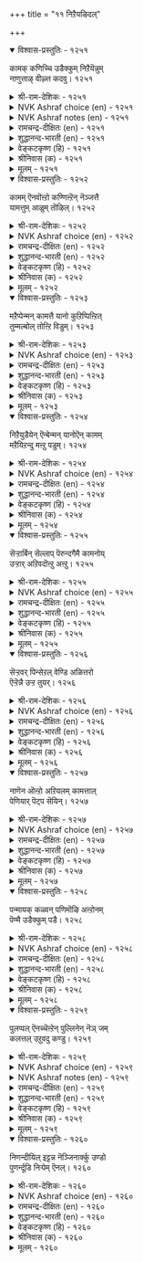 +++
title = "११ निऱैयऴिदल्"

+++


<details open><summary>विश्वास-प्रस्तुतिः - १२५१</summary>

कामक् कणिच्चि उडैक्कुम् निऱैयॆन्नुम्  
नाणुत्ताऴ् वीऴ्त्त कदवु।       १२५१
</details>

<details><summary>श्री-राम-देशिकः - १२५१</summary>

लज्जारूपार्गलोपेतं कवाटं धैर्यनामकम् ।  
कामनामकुठारोऽय भिनत्ति शतधा किल ॥ १२५१॥
</details>

<details><summary>NVK Ashraf choice (en) - १२५१</summary>

१२५१
The axe of love can break open the door of chastity
Secured by the bolt of modesty. *
(W.H. Drew and J. Lazarus), (J. Narayanaswamy)
</details>

<details><summary>NVK Ashraf notes (en) - १२५१</summary>

१२५१. Compare with ७१. "Can love be latched and hidden? A trickling tear will proclaim it loud" - (P.S. Sundaram)
</details>

<details><summary>रामचन्द्र-दीक्षितः (en) - १२५१</summary>

1251 kāmak kaṇicci uṭaikkum niṟaiyeṉṉum  
nāṇuttāḻ vīḻtta katavu.

1251\. The door of my maidenly grace and the bolt and bars of modesty are hewn by the weapon of restless love.  
</details>

<details><summary>शुद्धानन्द-भारती (en) - १२५१</summary>

1\. காமக் கணிச்சி உடைக்கும் நிறையென்னும்  
நாணுத்தாழ் வீழ்த்த கதவு.  
Passion's axe shall break the door  
Of reserve bolted with my honour.        1251  
</details>

<details><summary>वेङ्कटकृष्ण (हि) - १२५१</summary>

1251
लाज-चटखनी युक्त है, मनोधैर्य का द्वार ।  
खंडन करना है उसे, यह जो काम-कुठार ॥
</details>

<details><summary>श्रीनिवास (क) - १२५१</summary>

1251. लज्जॆयॆन्नुव कीलि हाकिद संयमद बागिलन्नु कामवॆम्ब कॊडलियु ऒडॆदु हाकुत्तदॆ. (कामवु लज्जॆयन्नु
अतिक्रमिसि संयमवन्नू सडिलिसुत्तदॆ ऎन्दु भाव)

</details>

<details><summary>मूलम् - १२५१</summary>

कामक् कणिच्चि उडैक्कुम् निऱैयॆऩ्ऩुम्
नाणुत्ताऴ् वीऴ्त्त कदवु। १२५१
</details>

<details open><summary>विश्वास-प्रस्तुतिः - १२५२</summary>

कामम् ऎनवॊऩ्ऱो कण्णिऩ्ऱॆन् नॆञ्जत्तै  
यामत्तुम् आळुम् तॊऴिल्।       १२५२
</details>

<details><summary>श्री-राम-देशिकः - १२५२</summary>

कामनात्मकवस्त्वेतत्, नूनं दाक्षिण्यवर्जितम् ।  
यतो मदीयं चित्तं तद्रात्रावपि नियोजयेत् ॥ १२५२॥
</details>

<details><summary>NVK Ashraf choice (en) - १२५२</summary>

१२५२
That pitiless thing called Love
Exploits my heart even at night. *
(P.S. Sundaram)
</details>

<details><summary>रामचन्द्र-दीक्षितः (en) - १२५२</summary>

1252 kāmam eṉaoṉṟō kaṇṇiṉṟueṉ neñcattai  
yāmattum āḷum toḻil.

1252\. Verily the thing called love has no grace; even at dead of night it rules my heart and keeps it awake when all the world is in slumber.  
</details>

<details><summary>शुद्धानन्द-भारती (en) - १२५२</summary>

2\. காம மெனஒன்றோ கண்ணின்றென் நெஞ்சத்தை  
யாமத்தும் ஆளும் தொழில்.  
The thing called lust is a heartless power  
It sways my mind at midnight hour.        1252  
</details>

<details><summary>वेङ्कटकृष्ण (हि) - १२५२</summary>

1252
काम एक निर्दय रहा, जो दिल पर कर राज ।  
अर्द्ध रात्रि के समय भी, करवाता है काज ॥
</details>

<details><summary>श्रीनिवास (क) - १२५२</summary>

1252. ऎल्लरू विश्रान्ति हॊन्दिरुव नडु रात्रियल्लू नन्न मनस्सन्नु (हिंसिसि) दुडिसिकॊळ्ळुत्तिरुव कामक्कॆ
कण्णिल्लवॆम्बुदु दिट!

</details>

<details><summary>मूलम् - १२५२</summary>

कामम् ऎऩवॊऩ्ऱो कण्णिऩ्ऱॆऩ् नॆञ्जत्तै
यामत्तुम् आळुम् तॊऴिल्। १२५२
</details>

<details open><summary>विश्वास-प्रस्तुतिः - १२५३</summary>

मऱैप्पेन्मन् कामत्तै यानो कुऱिप्पिऩ्ऱित्  
तुम्मल्बोल् तोऩ्ऱि विडुम्।       १२५३
</details>

<details><summary>श्री-राम-देशिकः - १२५३</summary>

काममन्तश्छादयित्तुं मदीयं प्रयते बहु ।  
मामतीत्य तु तद्वेगात् निर्याति क्षुतवद्बहिः ॥ १२५३॥
</details>

<details><summary>NVK Ashraf choice (en) - १२५३</summary>

१२५३
Fain would I hide my love, but it breaks out
Unawares like a sneeze. *
(P.S. Sundaram)
</details>

<details><summary>रामचन्द्र-दीक्षितः (en) - १२५३</summary>

1253 maṟaippēṉmaṉ kāmattai yāṉō kuṟippuiṉṟit  
tummalpōl tōṉṟi viṭum.

1253\. I strive to hide this - my passion. Yet it breaks out against my wish like a sudden sneeze.  
</details>

<details><summary>शुद्धानन्द-भारती (en) - १२५३</summary>

3\. மறைப்பேன்மன் காமத்தை யானோ குறிப்பின்றித்  
தும்மல்போல் தோன்றி விடும்.  
How to hide this lust which shows  
Itself while I sneeze unawares!        1253  
</details>

<details><summary>वेङ्कटकृष्ण (हि) - १२५३</summary>

1253
काम छिपाने यत्न तो, मैं करती हूँ जान ।  
प्रकट हुआ निर्देश बिन, वह तो छींक समान ॥
</details>

<details><summary>श्रीनिवास (क) - १२५३</summary>

1253. नानो कामवन्नु (मनस्सिनाळदल्लि) मरॆसिकॊळ्ळलॆत्तिसुत्तिद्देनॆ. आदरॆ अदु याव सूचनॆयू इल्लदॆ
(सीनिनन्तॆ) तन्नन्नु ऒम्मॆले हॊरगॆ तोर्पडिसिकॊळ्ळुत्तिदॆ.

</details>

<details><summary>मूलम् - १२५३</summary>

मऱैप्पेऩ्मऩ् कामत्तै याऩो कुऱिप्पिऩ्ऱित्
तुम्मल्बोल् तोऩ्ऱि विडुम्। १२५३
</details>

<details open><summary>विश्वास-प्रस्तुतिः - १२५४</summary>

निऱैयुडैयेन् ऎन्बेन्मन् यानोऎन् कामम्  
मऱैयिऱन्दु मऩ्ऱु पडुम्।       १२५४
</details>

<details><summary>श्री-राम-देशिकः - १२५४</summary>

धैर्यवानहमित्यासीदद्यावधि मतिर्मम् ।  
किन्त्वद्यान्तः स्थितः कामो निष्क्रम्य प्राविशत् सभाम् ॥ १२५४॥
</details>

<details><summary>NVK Ashraf choice (en) - १२५४</summary>

१२५४
In modesty I deemed myself beyond assail;
But love has now cast away the veil. *
(G.U. Pope)
</details>

<details><summary>रामचन्द्र-दीक्षितः (en) - १२५४</summary>

1254 niṟaiyuṭaiyēṉ eṉpēṉmaṉ yāṉōeṉ kāmam  
maṟaiyiṟantu maṉṟu paṭum.

1254\. I pride myself on my modesty. But my passion breaks all barriers and brings me out into the open.  
</details>

<details><summary>शुद्धानन्द-भारती (en) - १२५४</summary>

4\. நிறையுடையேன் என்பேன்மன் யானோஎன் காமம்  
மறையிறந்து மன்று படும்.  
I was proud of my sex-reserve  
Lo lust betrays what I preserve.        1254  
</details>

<details><summary>वेङ्कटकृष्ण (हि) - १२५४</summary>

1254
कहती थी ‘हूँ धृतिमती’, पर मम काम अपार ।  
प्रकट सभी पर अब हुआ, गोपनीयता पार ॥
</details>

<details><summary>श्रीनिवास (क) - १२५४</summary>

1254. नानो इदुवरॆगॆ संयमदिन्द इरुवुदागि तिळिदुकॊण्डिद्दॆ; आदरॆ नन्न कामवु मरॆयन्नु हिरिदु
बहिरङ्गवागि बयलु माडिकॊळ्ळुत्तिदॆ.

</details>

<details><summary>मूलम् - १२५४</summary>

निऱैयुडैयेऩ् ऎऩ्पेऩ्मऩ् याऩोऎऩ् कामम्
मऱैयिऱन्दु मऩ्ऱु पडुम्। १२५४
</details>

<details open><summary>विश्वास-प्रस्तुतिः - १२५५</summary>

सॆऱ्ऱार्बिन् सॆल्लाप् पॆरुन्दगैमै कामनोय्  
उऱ्ऱार् अऱिवदॊऩ्ऱु अऩ्ऱु।       १२५५
</details>

<details><summary>श्री-राम-देशिकः - १२५५</summary>

प्रियस्य विप्रयुक्तस्य पदानुगमनं विना ।  
स्थातुं धैर्येण कामिन्यो न जानन्ति कदापि ताः ॥ १२५५॥
</details>

<details><summary>NVK Ashraf choice (en) - १२५५</summary>

१२५५
The dignity of not pursuing the indifferent
Is one thing unknown to the love-sick. *
(M.S. Poornalingam Pillai)
</details>

<details><summary>रामचन्द्र-दीक्षितः (en) - १२५५</summary>

1255 ceṟṟārpiṉ cellāp peruntakaimai kāmanōy  
uṟṟār aṟivatoṉṟu aṉṟu.

1255\. Victims of passion can never understand the nobility of giving up the pursuit of unrequited love.  
</details>

<details><summary>शुद्धानन्द-भारती (en) - १२५५</summary>

5\. செற்றார்பின் செல்லாப் பெருந்தகைமை காமநோய்  
உற்றார் அறிவதொன்று அன்று.  
Dignity seeks not a deserter  
But Love-sick is its innovator.        1255  
</details>

<details><summary>वेङ्कटकृष्ण (हि) - १२५५</summary>

1255
उनके पीछे जा लगें, जो तज गये सुजान ।  
काम-रोगिणी को नहीं, इस बहुमति का ज्ञान ॥
</details>

<details><summary>श्रीनिवास (क) - १२५५</summary>

1255. तम्मन्नु हगॆयन्तॆ अगलिद प्रियतमन हिन्दॆ होगदॆ, अभिमानवन्नु कापाडिकॊळ्ळुवुदु
कामवेदनॆगॊळगादवरल्लि साध्यविल्ल.

</details>

<details><summary>मूलम् - १२५५</summary>

सॆऱ्ऱार्बिऩ् सॆल्लाप् पॆरुन्दगैमै कामनोय्
उऱ्ऱार् अऱिवदॊऩ्ऱु अऩ्ऱु। १२५५
</details>

<details open><summary>विश्वास-प्रस्तुतिः - १२५६</summary>

सॆऱ्ऱवर् पिन्सेऱल् वेण्डि अळित्तरो  
ऎऱ्ऱॆन्नै उऱ्ऱ तुयर्।       १२५६
</details>

<details><summary>श्री-राम-देशिकः - १२५६</summary>

मद्गतः कामरोगोऽयमवाच्यमहिमान्वितः ।  
विरक्तस्य प्रियस्यानुगमनं मे यतो मतम् ॥ १२५६॥
</details>

<details><summary>NVK Ashraf choice (en) - १२५६</summary>

१२५६
What sort of passion is this that induces me
To follow the very one who deserted me?
(K. Krishnaswamy & Vijaya Ramkumar)
</details>

<details><summary>रामचन्द्र-दीक्षितः (en) - १२५६</summary>

1256 ceṟṟavar piṉcēṟal vēṇṭi aḷittarō  
eṟṟeṉṉai uṟṟa tuyar.

1256\. How cruel is the malady which sends me after the heartless one! Mine is indeed a pitiable lot.  
</details>

<details><summary>शुद्धानन्द-भारती (en) - १२५६</summary>

6\. செற்றவர் பின்சேறல் வேண்டி அளித்தரோ  
எற்றென்னை உற்ற துயர்.  
O Grief, my deserter you seek  
Of your caprice what shall I speak!        1256  
</details>

<details><summary>वेङ्कटकृष्ण (हि) - १२५६</summary>

1256
उनके पीछे लग रहूँ, चले गये जो त्याग ।  
काम-रोग को यों दिया, यह मेरा बड़भाग ॥
</details>

<details><summary>श्रीनिवास (क) - १२५६</summary>

1256. प्रेयसियन्नु तॊरॆदु होद इनियन हिन्द सारलु बयसिद नॆलॆयल्लिरुव नन्न दुर्बरवाद काम
वेदनॆयु ऎष्टु सुकुमारवादुदो!

</details>

<details><summary>मूलम् - १२५६</summary>

सॆऱ्ऱवर् पिऩ्सेऱल् वेण्डि अळित्तरो
ऎऱ्ऱॆऩ्ऩै उऱ्ऱ तुयर्। १२५६
</details>

<details open><summary>विश्वास-प्रस्तुतिः - १२५७</summary>

नाणॆन ऒऩ्ऱो अऱियलम् कामत्ताल्  
पेणियार् पॆट्प सॆयिन्।       १२५७
</details>

<details><summary>श्री-राम-देशिकः - १२५७</summary>

प्रियः प्रेम्णा समागत्य कुर्यान्नः प्रार्थिनं यदि ।  
तर्हि लज्जाभिधं वस्तु नैव ज्ञानं भवेन्मम ॥ १२५७॥
</details>

<details><summary>NVK Ashraf choice (en) - १२५७</summary>

१२५७
When the lover does all we desire,
We forget all shame unawares.
( Shuddhananda Bharatiar)
</details>

<details><summary>रामचन्द्र-दीक्षितः (en) - १२५७</summary>

1257 nāṇeṉa oṉṟō aṟiyalam kāmattāl  
pēṇiyār peṭpa ceyiṉ.

1257\. When the loved one, after all his vagaries, took me into his loving embraces all my bashfulness fled away.  
</details>

<details><summary>शुद्धानन्द-भारती (en) - १२५७</summary>

7\. நாணென ஒன்றோ அறியலம் காமத்தால்  
பேணியார் பெட்ப செயின்.  
When lover's love does what it desires  
We forget all shame unawares.        1257  
</details>

<details><summary>वेङ्कटकृष्ण (हि) - १२५७</summary>

1257
करते ये प्रिय नाथ जब, कामेच्छित सब काज ।  
तब यह ज्ञात न था हमें, एक वस्तु है लाज ॥
</details>

<details><summary>श्रीनिवास (क) - १२५७</summary>

1257. इनियनु प्रेमातुरनागि ननगॆ इष्टवागुवन्तह ऎसकगॆळन्नु माडुववनादरॆ, नानु नाचिकॆयन्नु
तॊरॆदु इरबल्लॆनु.

</details>

<details><summary>मूलम् - १२५७</summary>

नाणॆऩ ऒऩ्ऱो अऱियलम् कामत्ताल्
पेणियार् पॆट्प सॆयिऩ्। १२५७
</details>

<details open><summary>विश्वास-प्रस्तुतिः - १२५८</summary>

पन्मायक् कळ्वन् पणिमॊऴि अऩ्ऱोनम्  
पॆण्मै उडैक्कुम् पडै।       १२५८
</details>

<details><summary>श्री-राम-देशिकः - १२५८</summary>

स्त्र्वर्तिधैर्यसंज्ञाकप्राकारस्य विभेदनम् ।  
वञ्चकप्रियनम्रोक्तिरूपसैन्येन शक्यते ॥ १२५८॥
</details>

<details><summary>NVK Ashraf choice (en) - १२५८</summary>

१२५८
Are not the enticing words of this wily fraud
Weapons that break my feminine reserve? *
(W.H. Drew and J. Lazarus)
</details>

<details><summary>रामचन्द्र-दीक्षितः (en) - १२५८</summary>

1258 paṉmāyak kaḷvaṉ paṇimoḻi aṉṟōnam  
peṇmai uṭaikkum paṭai.

1258\. The weapon that shatters our maidenly reserve is none other than the talk of the artful lover.  
</details>

<details><summary>शुद्धानन्द-भारती (en) - १२५८</summary>

8\. பன்மாயக் கள்வன் பணிமொழி அன்றோநம்  
பெண்மை உடைக்கும் படை.  
The cheater of many wily arts  
His tempting words break through women's hearts.        1258  
</details>

<details><summary>वेङ्कटकृष्ण (हि) - १२५८</summary>

1258
बहुमायामय चोर के, जो हैं नयमय बैन ।  
मेरी धृति को तोड़ने, क्या होते नहिं सैन ॥
</details>

<details><summary>श्रीनिवास (क) - १२५८</summary>

1258. नम्म कॆण्तिनद संयम ऎम्ब कोटॆयन्नु भीतिसबल्ल पडॆयुदरॆ, कपट नाटक सूत्रधारियाद प्रियतमन
रमिसुव मेल्वातगळल्लवॆ?

</details>

<details><summary>मूलम् - १२५८</summary>

पऩ्मायक् कळ्वऩ् पणिमॊऴि अऩ्ऱोनम्
पॆण्मै उडैक्कुम् पडै। १२५८
</details>

<details open><summary>विश्वास-प्रस्तुतिः - १२५९</summary>

पुलप्पल् ऎनच्चॆऩ्ऱेन् पुल्लिनेन् नॆञ् जम्  
कलत्तल् उऱुवदु कण्डु।       १२५९
</details>

<details><summary>श्री-राम-देशिकः - १२५९</summary>

प्रिये समागते त्यक्त्वा तमन्यत्नागमं क्रुधा ।  
मच्चित्ते तेन संयुक्ते त्वलभे तेन सङ्गमम् ॥ १२५९॥
</details>

<details><summary>NVK Ashraf choice (en) - १२५९</summary>

१२५९
Determined to sulk I went, but when my heart merged,
I too went and clasped him. *
(J. Narayanaswamy), (P.S. Sundaram)
</details>

<details><summary>NVK Ashraf notes (en) - १२५९</summary>

१२५९. Compare with १२८४. “My friend, I went all set to quarrel, but my heart forgot and clasped him”. ((P.S. Sundaram))
</details>

<details><summary>रामचन्द्र-दीक्षितः (en) - १२५९</summary>

1259 pulappal eṉacceṉṟēṉ pulliṉēṉ neñcam  
kalattal uṟuvatu kaṇṭu.

1259\. With the fixed resolve of forsaking him I went, but my heart yielded to his embrace.  
</details>

<details><summary>शुद्धानन्द-भारती (en) - १२५९</summary>

9\. புலப்ப லெனச் சென்றேன் புல்லினேன் நெஞ்சம்  
கலத்த லுறுவது கண்டு.  
In huff I went and felt at ease  
Heat to heart in sweet embrace.        1259  
</details>

<details><summary>वेङ्कटकृष्ण (हि) - १२५९</summary>

1259
चली गई मैं रूठने, किन्तु हृदय को देख ।  
वह प्रवृत्त है मिलन हित, गले लगी, हो एक ॥
</details>

<details><summary>श्रीनिवास (क) - १२५९</summary>

1259. अवरन्नु द्वेषिसुत्तेनॆन्दुकॊण्डु अवरिन्द दूर सारिदॆ; आदरॆ नन्न मनस्सु अवरॊडनॆ कूडलु
तवकगॊळ्ळुत्तिरुवुदन्नु अरितु बिळिसारि अप्पिकॊण्डॆ.

</details>

<details><summary>मूलम् - १२५९</summary>

पुलप्पल् ऎऩच्चॆऩ्ऱेऩ् पुल्लिऩेऩ् नॆञ् जम्
कलत्तल् उऱुवदु कण्डु। १२५९
</details>

<details open><summary>विश्वास-प्रस्तुतिः - १२६०</summary>

निणन्दीयिल् इट्टन्न नॆञ्जिनार्क्कु उण्डो  
पुणर्न्दूडि निऱ्पेम् ऎनल्।       १२६०
</details>

<details><summary>श्री-राम-देशिकः - १२६०</summary>

अग्निलग्रवसातुल्यं प्रियलग्नं द्रवेन्मनः ।  
तादृक्चित्तयुता नार्यो वियुक्ताः स्युः कथं प्रियम् ॥ १२६०॥
</details>

<details><summary>NVK Ashraf choice (en) - १२६०</summary>

१२६०
Can they ever think of refusing to be reconciled,
Whose hearts melt like fat in fire?
(V.V.S. Aiyar)
</details>

<details><summary>रामचन्द्र-दीक्षितः (en) - १२६०</summary>

1260 niṇamtīyil iṭṭaṉṉa neñciṉārkku uṇṭō  
puṇarntatuūṭi niṟpōm eṉal.

1260\. People with hearts melting like fat at the touch of fire — how can they reject the offered love and stand aloof?  
</details>

<details><summary>शुद्धानन्द-भारती (en) - १२६०</summary>

10\. நிணந்தீயில் இட்டன்ன நெஞ்சினார்க்கு உண்டோ  
புணர்ந்தூடி நிற்பேம் எனல்.  
To feign dislike is it not rare  
For mates who melt like fat in fire?        1260  
</details>

<details><summary>वेङ्कटकृष्ण (हि) - १२६०</summary>

1260
अग्नि-दत्त मज्जा यथा, जिनका दिल द्रवमान ।  
उनको प्रिय के पास रह, क्या संभव है मान ॥
</details>

<details><summary>श्रीनिवास (क) - १२६०</summary>

1260. बॆङ्कियल्लि कॊब्बन्नु इट्ट हागिरुव नन्नन्थ हृदयवुळ्ळवरिगॆ अवरन्नु कूडि, मत्तॆ मुनिसिकॊण्डु इर्य्त्तेनॆन्दु हेळिकॊळ्ळुव शक्तियुण्टॆ.
</details>

<details><summary>मूलम् - १२६०</summary>

निणन्दीयिल् इट्टऩ्ऩ नॆञ्जिऩार्क्कु उण्डो
पुणर्न्दूडि निऱ्पेम् ऎऩल्। १२६०
</details>

